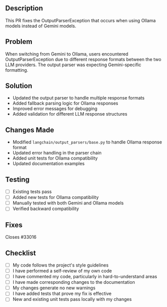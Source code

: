 ## Description
This PR fixes the OutputParserException that occurs when using Ollama models instead of Gemini models.

## Problem
When switching from Gemini to Ollama, users encountered OutputParserException due to different response formats between the two LLM providers. The output parser was expecting Gemini-specific formatting.

## Solution
- Updated the output parser to handle multiple response formats
- Added fallback parsing logic for Ollama responses
- Improved error messages for debugging
- Added validation for different LLM response structures

## Changes Made
- Modified `langchain/output_parsers/base.py` to handle Ollama response format
- Updated error handling in the parser chain
- Added unit tests for Ollama compatibility
- Updated documentation examples

## Testing
- [ ] Existing tests pass
- [ ] Added new tests for Ollama compatibility
- [ ] Manually tested with both Gemini and Ollama models
- [ ] Verified backward compatibility

## Fixes
Closes #33016

## Checklist
- [ ] My code follows the project's style guidelines
- [ ] I have performed a self-review of my own code
- [ ] I have commented my code, particularly in hard-to-understand areas
- [ ] I have made corresponding changes to the documentation
- [ ] My changes generate no new warnings
- [ ] I have added tests that prove my fix is effective
- [ ] New and existing unit tests pass locally with my changes
